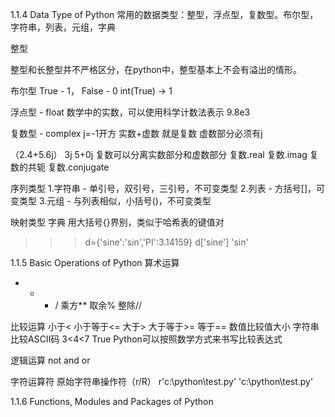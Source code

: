 1.1.4 Data Type of Python
常用的数据类型：整型，浮点型，复数型。布尔型，字符串，列表，元组，字典

整型

整型和长整型并不严格区分，在python中，整型基本上不会有溢出的情形。

布尔型
True - 1， False - 0
int(True) -> 1

浮点型 - float
数学中的实数，可以使用科学计数法表示
9.8e3

复数型 - complex
j=-1开方
实数+虚数 就是复数
虚数部分必须有j

（2.4+5.6j）
3j
5+0j
复数可以分离实数部分和虚数部分
复数.real
复数.imag
复数的共轭
复数.conjugate

序列类型
1.字符串 - 单引号，双引号，三引号，不可变类型
2.列表 - 方括号[]，可变类型
3.元组 - 与列表相似，小括号()，不可变类型

映射类型 字典
用大括号{}界别，类似于哈希表的键值对
>>>d={'sine':'sin','PI':3.14159}
>>>d['sine']
'sin'

1.1.5 Basic Operations of Python
算术运算
+ - * / 乘方** 取余% 整除//

比较运算
小于< 小于等于<=
大于> 大于等于>=
等于==
数值比较值大小
字符串比较ASCII码
3<4<7  True
Python可以按照数学方式来书写比较表达式

逻辑运算
not and or

字符运算符
原始字符串操作符（r/R）
r'c:\python\test.py'
'c:\\python\\test.py'

1.1.6 Functions, Modules and Packages of Python
